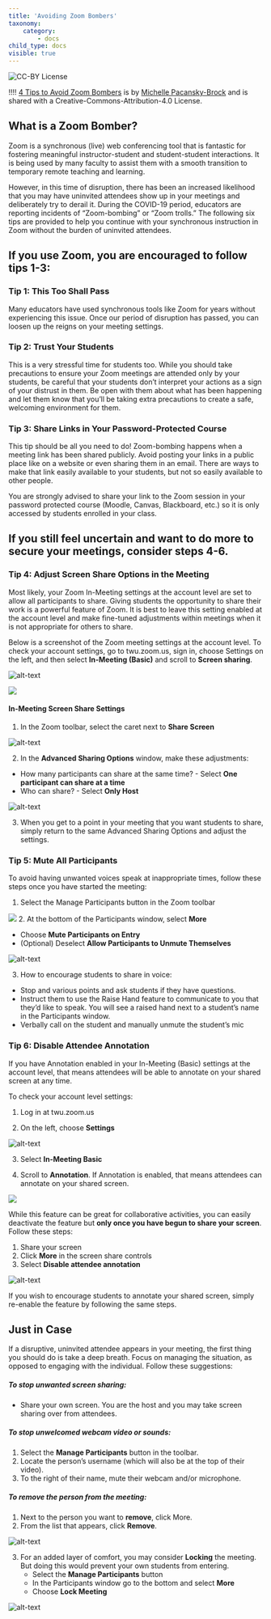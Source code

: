 ```yaml
---
title: 'Avoiding Zoom Bombers'
taxonomy:
    category:
        - docs
child_type: docs
visible: true
---
```


![CC-BY License](ccby.png)

!!!! [4 Tips to Avoid Zoom Bombers](https://docs.google.com/document/d/1o16M200ruwHCA3iBqg72yKo3vjxXCblmNGZeV38smUs/edit) is by [Michelle Pacansky-Brock](https://twitter.com/brocansky) and is shared with a Creative-Commons-Attribution-4.0 License.


## **What is a Zoom Bomber?**

Zoom is a synchronous (live) web conferencing tool that is fantastic for fostering meaningful instructor-student and student-student interactions. It is being used by many faculty to assist them with a smooth transition to temporary remote teaching and learning.

However, in this time of disruption, there has been an increased likelihood that you may have uninvited attendees show up in your meetings and deliberately try to derail it. During the COVID-19 period, educators are reporting incidents of “Zoom-bombing” or “Zoom trolls.” The following six tips are provided to help you continue with your synchronous instruction in Zoom without the burden of uninvited attendees.

## If you use Zoom, you are encouraged to follow tips 1-3:

### Tip 1: This Too Shall Pass

Many educators have used synchronous tools like Zoom for years without experiencing this issue. Once our period of disruption has passed, you can loosen up the reigns on your meeting settings.

### Tip 2: Trust Your Students

This is a very stressful time for students too. While you should take precautions to ensure your Zoom meetings are attended only by your students, be careful that your students don’t interpret your actions as a sign of your distrust in them. Be open with them about what has been happening and let them know that you’ll be taking extra precautions to create a safe, welcoming environment for them.

### Tip 3: Share Links in Your Password-Protected Course

This tip should be all you need to do! Zoom-bombing happens when a meeting link has been shared publicly. Avoid posting your links in a public place like on a website or even sharing them in an email. There are ways to make that link easily available to your students, but not so easily available to other people.

You are strongly advised to share your link to the Zoom session in your password protected course (Moodle, Canvas, Blackboard, etc.) so it is only accessed by students enrolled in your class.

## **If you still feel uncertain and want to do more to secure your meetings, consider steps 4-6.**

### Tip 4: Adjust Screen Share Options in the Meeting

Most likely, your Zoom In-Meeting settings at the account level are set to allow all participants to share. Giving students the opportunity to share their work is a powerful feature of Zoom. It is best to leave this setting enabled at the account level and make fine-tuned adjustments within meetings when it is not appropriate for others to share.

Below is a screenshot of the Zoom meeting settings at the account level. To check your account settings, go to twu.zoom.us, sign in, choose Settings on the left, and then select **In-Meeting (Basic)** and scroll to **Screen sharing**.

![alt-text](bomb-1.png "zoom settings")

![](image5.png)


#### In-Meeting Screen Share Settings

1. In the Zoom toolbar, select the caret next to **Share Screen**

![alt-text](bomb-2.png "Advanced sharing options")

2. In the **Advanced Sharing Options** window, make these adjustments:
- How many participants can share at the same time?
      - Select **One participant can share at a time**
- Who can share?
      - Select **Only Host**


![alt-text](bomb-3.png "Advanced sharing options")


3. When you get to a point in your meeting that you want students to share, simply return to the same Advanced Sharing Options and adjust the settings.

### Tip 5: Mute All Participants

To avoid having unwanted voices speak at inappropriate times, follow these steps once you have started the meeting:

1.  Select the Manage Participants button in the Zoom toolbar


![](image2.png)
2. At the bottom of the Participants window, select **More**
  - Choose **Mute Participants on Entry**
  - (Optional) Deselect **Allow Participants to Unmute Themselves**

![alt-text](bomb-4.png "Manage participants")

3. How to encourage students to share in voice:
  - Stop and various points and ask students if they have questions.
  - Instruct them to use the Raise Hand feature to communicate to you that they’d like to speak. You will see a raised hand next to a student’s name in the Participants window.
  - Verbally call on the student and manually unmute the student’s mic

### Tip 6: Disable Attendee Annotation

If you have Annotation enabled in your In-Meeting (Basic) settings at the account level, that means attendees will be able to annotate on your shared screen at any time.

To check your account level settings:

1. Log in at twu.zoom.us

2. On the left, choose **Settings**

![alt-text](bomb-1.png "zoom settings")

3. Select **In-Meeting Basic**

4. Scroll to **Annotation**. If Annotation is enabled, that means attendees can annotate on your shared screen.

![](image3.png)

While this feature can be great for collaborative activities, you can easily deactivate the feature but **only once you have begun to share your screen**. Follow these steps:

1. Share your screen
2. Click **More** in the screen share controls
3. Select **Disable attendee annotation**

![alt-text](bomb-5.png "disable attendee annotation")

If you wish to encourage students to annotate your shared screen, simply re-enable the feature by following the same steps.

## Just in Case

If a disruptive, uninvited attendee appears in your meeting, the first thing you should do is take a deep breath. Focus on managing the situation, as opposed to engaging with the individual. Follow these suggestions:

##### To stop unwanted screen sharing:

- Share your own screen. You are the host and you may take screen sharing over from attendees.

##### To stop unwelcomed webcam video or sounds:

1. Select the **Manage Participants** button in the toolbar.
2. Locate the person’s username (which will also be at the top of their video).
3. To the right of their name, mute their webcam and/or microphone.

##### To remove the person from the meeting:

1. Next to the person you want to **remove**, click More.
2. From the list that appears, click **Remove**.

![alt-text](bomb-6.png "remove attendee")

3. For an added layer of comfort, you may consider **Locking** the meeting. But doing this would prevent your own students from entering.
   - Select the **Manage Participants** button
   - In the Participants window go to the bottom and select **More**
   - Choose **Lock Meeting**


![alt-text](bomb-4.png "lock meeting")
